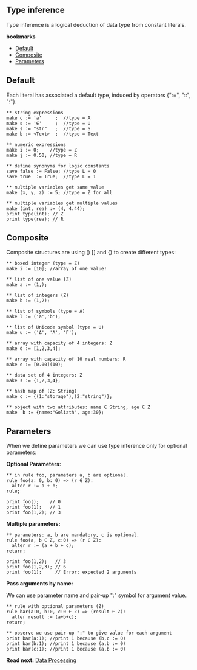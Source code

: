 ## Type inference

Type inference is a logical deduction of data type from constant literals.

**bookmarks**
* [Default](#Default)
* [Composite](#Composite)
* [Parameters](#Parameters)

## Default
Each literal has associated a default type, induced by operators {":=", "::", ":"}.

```** string expressions
make c := 'a'     ;  //type = A
make s := '∈'     ;  //type = U
make s := "str"   ;  //type = S
make b := <Text>  ;  //type = Text
** numeric expressions
make i := 0;    //type = Z
make j := 0.50; //type = R
** define synonyms for logic constants
save false := False; //type L = 0
save true  := True;  //type L = 1
** multiple variables get same value
make (x, y, z) := 5; //type = Z for all

** multiple variables get multiple values
make (int, rea) := (4, 4.44);
print type(int); // Z
print type(rea); // R
```

## Composite

Composite structures are using () [] and {} to create different types:

```
** boxed integer (type = Z)
make i := [10]; //array of one value!

** list of one value (Z)
make a := (1,); 
** list of integers (Z)
make b := (1,2); 
** list of symbols (type = A)
make l := ('a','b');

** list of Unicode symbol (type = U)
make u := ('Δ', 'Λ', 'Γ');
** array with capacity of 4 integers: Z
make d := [1,2,3,4];
** array with capacity of 10 real numbers: R
make e := [0.00](10);
** data set of 4 integers: Z
make s := {1,2,3,4};
** hash map of (Z: String)
make c := {(1:"storage"),(2:"string")};
** object with two attributes: name ∈ String, age ∈ Z 
make  b := {name:"Goliath", age:30};

```

## Parameters
When we define parameters we can use type inference only for optional parameters: 

**Optional Parameters:**

```** in rule foo, parameters a, b are optional.
rule foo(a: 0, b: 0) => (r ∈ Z):
  alter r := a + b;
rule;  
                                  
print foo();    // 0               
print foo(1);   // 1
print foo(1,2); // 3
```

**Multiple parameters:**

```
** parameters: a, b are mandatory, c is optional.
rule foo(a, b ∈ Z, c:0) => (r ∈ Z):
  alter r := (a + b + c);
return;  

print foo(1,2);   // 3
print foo(1,2,3); // 6
print foo(1);     // Error: expected 2 arguments
```

**Pass arguments by name:**

We can use parameter name and pair-up ":" symbol for argument value.

```** rule with optional parameters (Z)rule bar(a:0, b:0, c:0 ∈ Z) => (result ∈ Z):
  alter result := (a+b+c);
return;  
** observe we use pair-up ":" to give value for each argument
print bar(a:1); //print 1 because (b,c := 0) 
print bar(b:1); //print 1 because (a,b := 0) 
print bar(c:1); //print 1 because (a,b := 0) 
```

**Read next:** [Data Processing](processing.md)